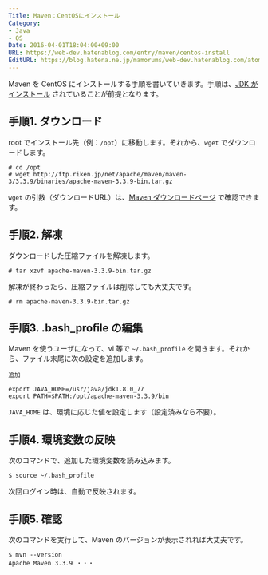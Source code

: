 ```yaml
---
Title: Maven：CentOSにインストール
Category:
- Java
- OS
Date: 2016-04-01T18:04:00+09:00
URL: https://web-dev.hatenablog.com/entry/maven/centos-install
EditURL: https://blog.hatena.ne.jp/mamorums/web-dev.hatenablog.com/atom/entry/10328749687178885558
---
```


Maven を CentOS にインストールする手順を書いていきます。手順は、[JDK がインストール](/entry/java/jdk/centos-install) されていることが前提となります。


## 手順1. ダウンロード
root でインストール先（例：`/opt`）に移動します。それから、`wget` でダウンロードします。

```
# cd /opt
# wget http://ftp.riken.jp/net/apache/maven/maven-3/3.3.9/binaries/apache-maven-3.3.9-bin.tar.gz
```

`wget` の引数（ダウンロードURL）は、[Maven ダウンロードページ](https://maven.apache.org/download.cgi) で確認できます。


## 手順2. 解凍
ダウンロードした圧縮ファイルを解凍します。

```
# tar xzvf apache-maven-3.3.9-bin.tar.gz
```

解凍が終わったら、圧縮ファイルは削除しても大丈夫です。

```
# rm apache-maven-3.3.9-bin.tar.gz
```


## 手順3. .bash_profile の編集
Maven を使うユーザになって、vi 等で `~/.bash_profile` を開きます。それから、ファイル末尾に次の設定を追加します。

`追加`

```
export JAVA_HOME=/usr/java/jdk1.8.0_77
export PATH=$PATH:/opt/apache-maven-3.3.9/bin
```

`JAVA_HOME` は、環境に応じた値を設定します（設定済みなら不要）。


## 手順4. 環境変数の反映
次のコマンドで、追加した環境変数を読み込みます。

```
$ source ~/.bash_profile
```

次回ログイン時は、自動で反映されます。


## 手順5. 確認
次のコマンドを実行して、Maven のバージョンが表示されれば大丈夫です。

```
$ mvn --version
Apache Maven 3.3.9 ・・・
```
